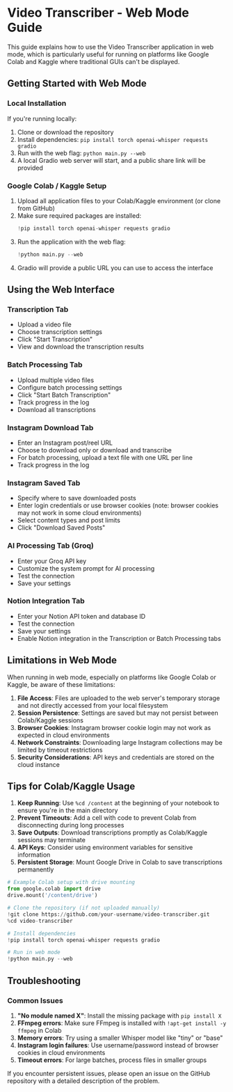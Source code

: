 # Video Transcriber - Web Mode Guide

This guide explains how to use the Video Transcriber application in web mode, which is particularly useful for running on platforms like Google Colab and Kaggle where traditional GUIs can't be displayed.

## Getting Started with Web Mode

### Local Installation

If you're running locally:

1. Clone or download the repository
2. Install dependencies: `pip install torch openai-whisper requests gradio`
3. Run with the web flag: `python main.py --web`
4. A local Gradio web server will start, and a public share link will be provided

### Google Colab / Kaggle Setup

1. Upload all application files to your Colab/Kaggle environment (or clone from GitHub)
2. Make sure required packages are installed:
   ```python
   !pip install torch openai-whisper requests gradio
   ```
3. Run the application with the web flag:
   ```python
   !python main.py --web
   ```
4. Gradio will provide a public URL you can use to access the interface

## Using the Web Interface

### Transcription Tab
- Upload a video file
- Choose transcription settings
- Click "Start Transcription"
- View and download the transcription results

### Batch Processing Tab
- Upload multiple video files
- Configure batch processing settings
- Click "Start Batch Transcription"
- Track progress in the log
- Download all transcriptions

### Instagram Download Tab
- Enter an Instagram post/reel URL
- Choose to download only or download and transcribe
- For batch processing, upload a text file with one URL per line
- Track progress in the log

### Instagram Saved Tab
- Specify where to save downloaded posts
- Enter login credentials or use browser cookies (note: browser cookies may not work in some cloud environments)
- Select content types and post limits
- Click "Download Saved Posts"

### AI Processing Tab (Groq)
- Enter your Groq API key
- Customize the system prompt for AI processing
- Test the connection
- Save your settings

### Notion Integration Tab
- Enter your Notion API token and database ID
- Test the connection
- Save your settings
- Enable Notion integration in the Transcription or Batch Processing tabs

## Limitations in Web Mode

When running in web mode, especially on platforms like Google Colab or Kaggle, be aware of these limitations:

1. **File Access**: Files are uploaded to the web server's temporary storage and not directly accessed from your local filesystem
2. **Session Persistence**: Settings are saved but may not persist between Colab/Kaggle sessions
3. **Browser Cookies**: Instagram browser cookie login may not work as expected in cloud environments
4. **Network Constraints**: Downloading large Instagram collections may be limited by timeout restrictions
5. **Security Considerations**: API keys and credentials are stored on the cloud instance

## Tips for Colab/Kaggle Usage

1. **Keep Running**: Use `%cd /content` at the beginning of your notebook to ensure you're in the main directory
2. **Prevent Timeouts**: Add a cell with code to prevent Colab from disconnecting during long processes
3. **Save Outputs**: Download transcriptions promptly as Colab/Kaggle sessions may terminate
4. **API Keys**: Consider using environment variables for sensitive information
5. **Persistent Storage**: Mount Google Drive in Colab to save transcriptions permanently

```python
# Example Colab setup with drive mounting
from google.colab import drive
drive.mount('/content/drive')

# Clone the repository (if not uploaded manually)
!git clone https://github.com/your-username/video-transcriber.git
%cd video-transcriber

# Install dependencies
!pip install torch openai-whisper requests gradio

# Run in web mode
!python main.py --web
```

## Troubleshooting

### Common Issues

1. **"No module named X"**: Install the missing package with `pip install X`
2. **FFmpeg errors**: Make sure FFmpeg is installed with `!apt-get install -y ffmpeg` in Colab
3. **Memory errors**: Try using a smaller Whisper model like "tiny" or "base"
4. **Instagram login failures**: Use username/password instead of browser cookies in cloud environments
5. **Timeout errors**: For large batches, process files in smaller groups

If you encounter persistent issues, please open an issue on the GitHub repository with a detailed description of the problem.
